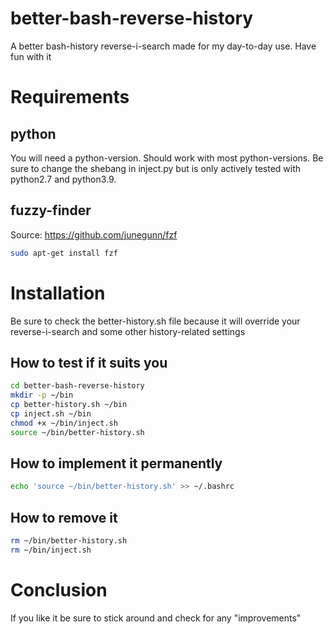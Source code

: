 # better-bash-reverse-history
A better bash-history reverse-i-search made for my day-to-day use.
Have fun with it

# Requirements
## python
You will need a python-version.
Should work with most python-versions. Be sure to change the shebang in inject.py
but is only actively tested with python2.7 and python3.9.

## fuzzy-finder
Source: https://github.com/junegunn/fzf
```bash
sudo apt-get install fzf
```

# Installation 
Be sure to check the better-history.sh file because it will override your
reverse-i-search and some other history-related settings

## How to test if it suits you
```bash
cd better-bash-reverse-history
mkdir -p ~/bin
cp better-history.sh ~/bin
cp inject.sh ~/bin
chmod +x ~/bin/inject.sh
source ~/bin/better-history.sh
```

## How to implement it permanently
```bash
echo 'source ~/bin/better-history.sh' >> ~/.bashrc
```

## How to remove it
```bash
rm ~/bin/better-history.sh
rm ~/bin/inject.sh
```

# Conclusion
If you like it be sure to stick around and check for any "improvements"
